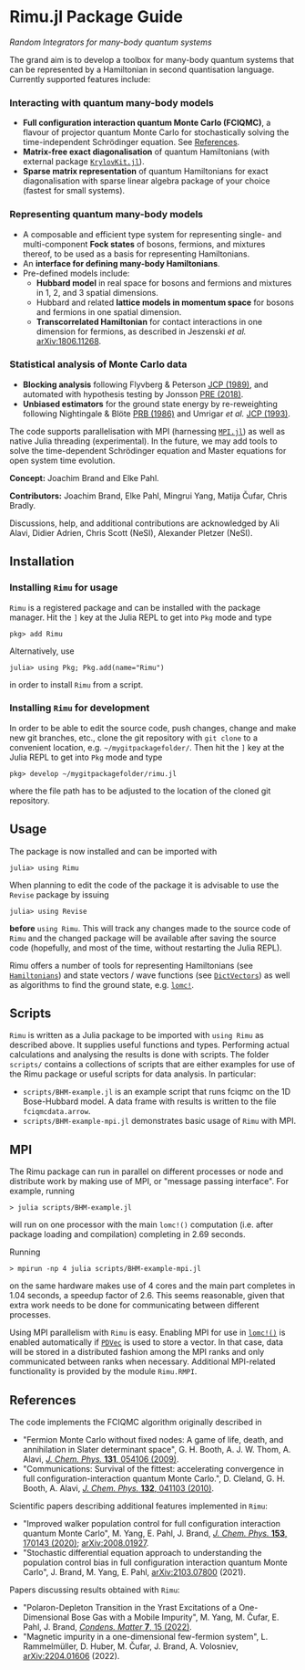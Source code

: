 # Rimu.jl Package Guide

*Random Integrators for many-body quantum systems*

The grand aim is to develop a toolbox for many-body quantum systems that can be represented by a Hamiltonian in second quantisation language. Currently supported features include:
### Interacting with quantum many-body models
* **Full configuration interaction quantum Monte Carlo (FCIQMC)**, a flavour of projector quantum Monte Carlo for stochastically solving the time-independent Schrödinger equation. See [References](@ref).
* **Matrix-free exact diagonalisation** of quantum Hamiltonians (with external package [`KrylovKit.jl`](https://github.com/Jutho/KrylovKit.jl)).
* **Sparse matrix representation** of quantum Hamiltonians for exact diagonalisation with sparse linear algebra package of your choice (fastest for small systems).

### Representing quantum many-body models
* A composable and efficient type system for representing single- and multi-component **Fock states** of bosons, fermions, and mixtures thereof, to be used as a basis for representing Hamiltonians.
* An **interface for defining many-body Hamiltonians**.
* Pre-defined models include:
  * **Hubbard model** in real space for bosons and fermions and mixtures in 1, 2, and 3 spatial dimensions.
  * Hubbard and related **lattice models in momentum space** for bosons and fermions in one spatial dimension.
  * **Transcorrelated Hamiltonian** for contact interactions in one dimension for fermions, as described in Jeszenski *et al.* [arXiv:1806.11268](http://arxiv.org/abs/1806.11268).

### Statistical analysis of Monte Carlo data
* **Blocking analysis** following Flyvberg & Peterson [JCP (1989)](http://aip.scitation.org/doi/10.1063/1.457480), and automated with hypothesis testing by Jonsson
[PRE (2018)](https://link.aps.org/doi/10.1103/PhysRevE.98.043304).
* **Unbiased estimators** for the ground state energy by re-reweighting following Nightingale & Blöte [PRB (1986)](https://link.aps.org/doi/10.1103/PhysRevB.33.659) and Umrigar *et al.* [JCP (1993)](http://aip.scitation.org/doi/10.1063/1.465195).

The code supports parallelisation with MPI (harnessing [`MPI.jl`](https://github.com/JuliaParallel/MPI.jl)) as well as native Julia threading (experimental). In the future, we may add tools to solve the time-dependent Schrödinger equation and Master equations for open system time evolution.

**Concept:** Joachim Brand and Elke Pahl.

**Contributors:** Joachim Brand, Elke Pahl, Mingrui Yang, Matija Čufar, Chris Bradly.

Discussions, help, and additional contributions are acknowledged by Ali Alavi,
Didier Adrien, Chris Scott (NeSI), Alexander Pletzer (NeSI).


## Installation

### Installing `Rimu` for usage

`Rimu` is a registered package and can be installed with the package manager.
Hit the `]` key at the Julia REPL to get into `Pkg` mode and type
```julia-repl
pkg> add Rimu
```
Alternatively, use
```julia-repl
julia> using Pkg; Pkg.add(name="Rimu")
```
in order to install `Rimu` from a script.

### Installing `Rimu` for development

In order to be able to edit the source code, push changes, change and make new git branches,
etc.,
clone the git repository with `git clone` to a convenient location, e.g.
`~/mygitpackagefolder/`. Then
hit the `]` key at the Julia REPL to get into `Pkg` mode and type
```julia-repl
pkg> develop ~/mygitpackagefolder/rimu.jl
```
where the file path has to be adjusted to the location of the cloned git
repository.

## Usage

The package is now installed and can be imported with
```julia-repl
julia> using Rimu
```

When planning to edit the code of the package it is advisable to use the
`Revise` package by issuing
```julia-repl
julia> using Revise
```
**before** `using Rimu`. This will track any changes made to the source code of
`Rimu` and the changed package will be available after saving the source code
(hopefully, and most of the time, without restarting the Julia REPL).

Rimu offers a number of tools for representing Hamiltonians (see
[`Hamiltonians`](@ref)) and state vectors / wave functions
(see [`DictVectors`](@ref))
as well as algorithms to find the ground state, e.g. [`lomc!`](@ref).

## Scripts

`Rimu` is written as a Julia package to be imported with `using Rimu` as described
above. It supplies useful
functions and types. Performing actual calculations and analysing the results
is done with scripts. The folder `scripts/` contains a collections of scripts
that are either examples for use of the Rimu package or useful scripts for
data analysis. In particular:

- `scripts/BHM-example.jl` is an example script that runs fciqmc on the 1D Bose-Hubbard model. A data frame with results is written to the file `fciqmcdata.arrow`.
- `scripts/BHM-example-mpi.jl` demonstrates basic usage of `Rimu` with MPI.

## MPI

The Rimu package can run in parallel on different processes or node and
distribute work by making use of MPI, or "message passing interface". For example, running
```
> julia scripts/BHM-example.jl
```
will run on one processor with the main `lomc!()` computation (i.e. after
package loading and compilation) completing in 2.69 seconds.

Running
```
> mpirun -np 4 julia scripts/BHM-example-mpi.jl
```
on the same hardware makes use of 4 cores and the main part completes in 1.04
seconds, a speedup factor of 2.6. This seems reasonable, given that extra work
needs to be done for communicating between different processes.

Using MPI parallelism with `Rimu` is easy. Enabling MPI for use in [`lomc!()`](@ref) is
enabled automatically if [`PDVec`](@ref) is used to store a vector. In that case, data will
be stored in a distributed fashion among the MPI ranks and only communicated between ranks
when necessary. Additional MPI-related functionality is provided by the module `Rimu.RMPI`.

## References
The code implements the FCIQMC algorithm originally described in
- "Fermion Monte Carlo without fixed nodes: A game of life, death, and annihilation in Slater determinant space", G. H. Booth, A. J. W. Thom, A. Alavi, [*J. Chem. Phys.* **131**, 054106 (2009)](https://doi.org/10.1063/1.3193710).
-  "Communications: Survival of the fittest: accelerating convergence in full configuration-interaction quantum Monte Carlo.", D. Cleland,  G. H. Booth, A. Alavi, [*J. Chem. Phys.* **132**, 041103 (2010)](https://doi.org/10.1063/1.3302277).

Scientific papers describing additional features implemented in `Rimu`:
- "Improved walker population control for full configuration interaction quantum Monte Carlo", M. Yang, E. Pahl, J. Brand, [*J. Chem. Phys.* **153**, 170143 (2020)](https://doi.org/10.1063/5.0023088); [arXiv:2008.01927](https://arxiv.org/abs/2008.01927).
- "Stochastic differential equation approach to understanding the population control bias in full configuration interaction quantum Monte Carlo", J. Brand, M. Yang, E. Pahl, [arXiv:2103.07800](http://arxiv.org/abs/2103.07800) (2021).

Papers discussing results obtained with `Rimu`:
- "Polaron-Depleton Transition in the Yrast Excitations of a One-Dimensional Bose Gas with a Mobile Impurity", M. Yang, M. Čufar, E. Pahl, J. Brand, [*Condens. Matter* **7**, 15 (2022)](https://www.mdpi.com/2410-3896/7/1/15).
- "Magnetic impurity in a one-dimensional few-fermion system", L. Rammelmüller, D. Huber, M. Čufar, J. Brand, A. Volosniev, [arXiv:2204.01606](http://arxiv.org/abs/2204.01606) (2022).
